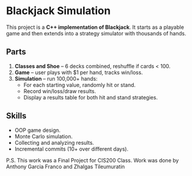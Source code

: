 # Blackjack Simulation

This project is a **C++ implementation of Blackjack**. It starts as a playable game and then extends into a strategy simulator with thousands of hands.  

## Parts
1. **Classes and Shoe** – 6 decks combined, reshuffle if cards < 100.  
2. **Game** – user plays with $1 per hand, tracks win/loss.  
3. **Simulation** – run 100,000+ hands:
   - For each starting value, randomly hit or stand.  
   - Record win/loss/draw results.  
   - Display a results table for both hit and stand strategies.  

## Skills
- OOP game design.  
- Monte Carlo simulation.  
- Collecting and analyzing results.  
- Incremental commits (10+ over different days).  

P.S. This work was a Final Project for CIS200 Class. Work was done by Anthony Garcia Franco and Zhalgas Tileumuratin 

